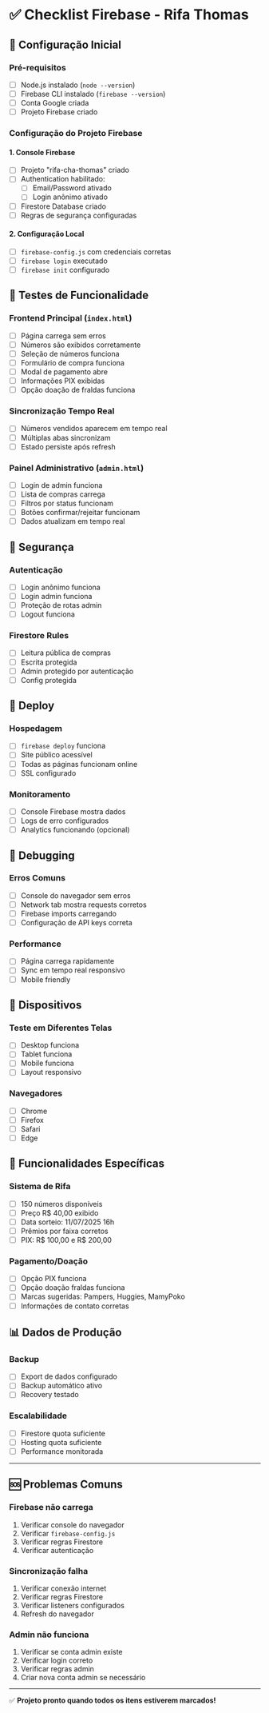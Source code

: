 # ✅ Checklist Firebase - Rifa Thomas

## 🔧 Configuração Inicial

### Pré-requisitos
- [ ] Node.js instalado (`node --version`)
- [ ] Firebase CLI instalado (`firebase --version`)
- [ ] Conta Google criada
- [ ] Projeto Firebase criado

### Configuração do Projeto Firebase

#### 1. Console Firebase
- [ ] Projeto "rifa-cha-thomas" criado
- [ ] Authentication habilitado:
  - [ ] Email/Password ativado
  - [ ] Login anônimo ativado
- [ ] Firestore Database criado
- [ ] Regras de segurança configuradas

#### 2. Configuração Local
- [ ] `firebase-config.js` com credenciais corretas
- [ ] `firebase login` executado
- [ ] `firebase init` configurado

## 🧪 Testes de Funcionalidade

### Frontend Principal (`index.html`)
- [ ] Página carrega sem erros
- [ ] Números são exibidos corretamente
- [ ] Seleção de números funciona
- [ ] Formulário de compra funciona
- [ ] Modal de pagamento abre
- [ ] Informações PIX exibidas
- [ ] Opção doação de fraldas funciona

### Sincronização Tempo Real
- [ ] Números vendidos aparecem em tempo real
- [ ] Múltiplas abas sincronizam
- [ ] Estado persiste após refresh

### Painel Administrativo (`admin.html`)
- [ ] Login de admin funciona
- [ ] Lista de compras carrega
- [ ] Filtros por status funcionam
- [ ] Botões confirmar/rejeitar funcionam
- [ ] Dados atualizam em tempo real

## 🔐 Segurança

### Autenticação
- [ ] Login anônimo funciona
- [ ] Login admin funciona
- [ ] Proteção de rotas admin
- [ ] Logout funciona

### Firestore Rules
- [ ] Leitura pública de compras
- [ ] Escrita protegida
- [ ] Admin protegido por autenticação
- [ ] Config protegida

## 🚀 Deploy

### Hospedagem
- [ ] `firebase deploy` funciona
- [ ] Site público acessível
- [ ] Todas as páginas funcionam online
- [ ] SSL configurado

### Monitoramento
- [ ] Console Firebase mostra dados
- [ ] Logs de erro configurados
- [ ] Analytics funcionando (opcional)

## 🐛 Debugging

### Erros Comuns
- [ ] Console do navegador sem erros
- [ ] Network tab mostra requests corretos
- [ ] Firebase imports carregando
- [ ] Configuração de API keys correta

### Performance
- [ ] Página carrega rapidamente
- [ ] Sync em tempo real responsivo
- [ ] Mobile friendly

## 📱 Dispositivos

### Teste em Diferentes Telas
- [ ] Desktop funciona
- [ ] Tablet funciona  
- [ ] Mobile funciona
- [ ] Layout responsivo

### Navegadores
- [ ] Chrome
- [ ] Firefox
- [ ] Safari
- [ ] Edge

## 🎯 Funcionalidades Específicas

### Sistema de Rifa
- [ ] 150 números disponíveis
- [ ] Preço R$ 40,00 exibido
- [ ] Data sorteio: 11/07/2025 16h
- [ ] Prêmios por faixa corretos
- [ ] PIX: R$ 100,00 e R$ 200,00

### Pagamento/Doação
- [ ] Opção PIX funciona
- [ ] Opção doação fraldas funciona
- [ ] Marcas sugeridas: Pampers, Huggies, MamyPoko
- [ ] Informações de contato corretas

## 📊 Dados de Produção

### Backup
- [ ] Export de dados configurado
- [ ] Backup automático ativo
- [ ] Recovery testado

### Escalabilidade
- [ ] Firestore quota suficiente
- [ ] Hosting quota suficiente
- [ ] Performance monitorada

---

## 🆘 Problemas Comuns

### Firebase não carrega
1. Verificar console do navegador
2. Verificar `firebase-config.js`
3. Verificar regras Firestore
4. Verificar autenticação

### Sincronização falha
1. Verificar conexão internet
2. Verificar regras Firestore
3. Verificar listeners configurados
4. Refresh do navegador

### Admin não funciona
1. Verificar se conta admin existe
2. Verificar login correto
3. Verificar regras admin
4. Criar nova conta admin se necessário

---

✅ **Projeto pronto quando todos os itens estiverem marcados!**
